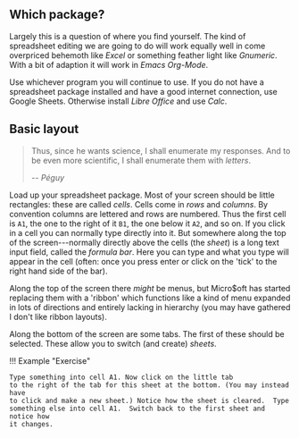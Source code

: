 ## Which package?

Largely this is a question of where you find yourself.  The kind of spreadsheet
editing we are going to do will work equally well in come overpriced behemoth
like *Excel* or something feather light like *Gnumeric*.  With a bit of adaption
it will work in *Emacs Org-Mode*.

Use whichever program you will continue to use.  If you do not have a
spreadsheet package installed and have a good internet connection, use Google
Sheets.  Otherwise install *Libre Office* and use *Calc*.

## Basic layout

> Thus, since he wants science, I shall enumerate my responses.  And to be even
> more scientific, I shall enumerate them with *letters*.
>
> -- <cite>Péguy</cite>

Load up your spreadsheet package.  Most of your screen should be little
rectangles: these are called *cells*.  Cells come in *rows* and *columns*.  By
convention columns are lettered and rows are numbered.  Thus the first cell is
`A1`, the one to the right of it `B1`, the one below it `A2`, and so on.  If you
click in a cell you can normally type directly into it.  But somewhere along the
top of the screen---normally directly above the cells (the *sheet*) is a long
text input field, called the *formula bar*.  Here you can type and what you type
will appear in the cell (often: once you press enter or click on the 'tick' to
the right hand side of the bar).

Along the top of the screen there *might* be menus, but Micro$oft has started
replacing them with a 'ribbon' which functions like a kind of menu expanded in
lots of directions and entirely lacking in hierarchy (you may have gathered I
don't like ribbon layouts).

Along the bottom of the screen are some tabs.  The first of these should be
selected.  These allow you to switch (and create) *sheets*.

!!! Example "Exercise"

    Type something into cell A1. Now click on the little tab
    to the right of the tab for this sheet at the bottom. (You may instead have
    to click and make a new sheet.) Notice how the sheet is cleared.  Type
    something else into cell A1.  Switch back to the first sheet and notice how
    it changes.
